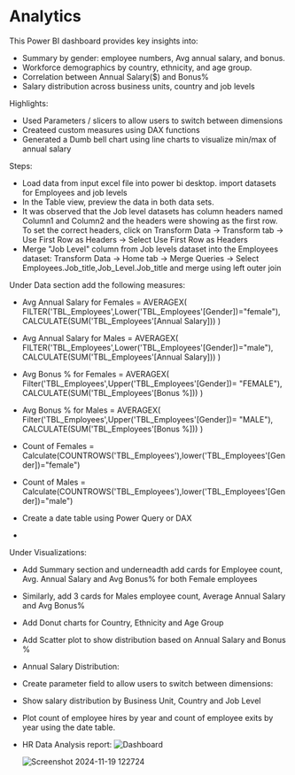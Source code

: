 # Analytics

This Power BI dashboard provides key insights into:
- Summary by gender: employee numbers, Avg annual salary, and bonus.
- Workforce demographics by country, ethnicity, and age group.
- Correlation between Annual Salary($) and Bonus%
- Salary distribution across business units, country and job levels 

Highlights: 
- Used Parameters / slicers to allow users to switch between dimensions
- Createed custom measures using DAX functions 
- Generated a Dumb bell chart using line charts to visualize min/max of annual salary

Steps:
- Load data from input excel file into power bi desktop. import datasets for Employees and job levels
- In the Table view, preview the data in both data sets.
- It was observed that the Job level datasets has column headers named Column1 and Column2 and the headers were showing as the first row. To set the correct headers, click on Transform Data -> Transform tab -> Use First Row as Headers -> Select Use First Row as Headers
- Merge "Job Level" column from Job levels dataset into the Employees dataset:
 Transform Data -> Home tab -> Merge Queries -> Select Employees.Job_title,Job_Level.Job_title and merge using left outer join

Under Data section add the following measures:
- Avg Annual Salary for Females = 
AVERAGEX(
	FILTER('TBL_Employees',Lower('TBL_Employees'[Gender])="female"),
	CALCULATE(SUM('TBL_Employees'[Annual Salary]))
)
- Avg Annual Salary for Males = 
AVERAGEX(
	FILTER('TBL_Employees',Lower('TBL_Employees'[Gender])="male"),
	CALCULATE(SUM('TBL_Employees'[Annual Salary]))
)
- Avg Bonus % for Females = 
AVERAGEX(
	Filter('TBL_Employees',Upper('TBL_Employees'[Gender])= "FEMALE"),
	CALCULATE(SUM('TBL_Employees'[Bonus %]))
)
- Avg Bonus % for Males = 
AVERAGEX(
	Filter('TBL_Employees',Upper('TBL_Employees'[Gender])= "MALE"),
	CALCULATE(SUM('TBL_Employees'[Bonus %]))
)
- Count of Females = Calculate(COUNTROWS('TBL_Employees'),lower('TBL_Employees'[Gender])="female")
- Count of Males = Calculate(COUNTROWS('TBL_Employees'),lower('TBL_Employees'[Gender])="male")

- Create a date table using Power Query or DAX
- 
Under Visualizations:
- Add Summary section and underneadth add cards for Employee count, Avg. Annual Salary and Avg Bonus% for both Female employees
- Similarly, add 3 cards for Males employee count, Average Annual Salary and Avg Bonus%
- Add Donut charts for Country, Ethnicity and Age Group
- Add Scatter plot to show distribution based on Annual Salary and Bonus %
- Annual Salary Distribution:
- Create  parameter field to allow users to switch between dimensions:
- Show salary distribution by Business Unit, Country and Job Level
- Plot count of employee hires by year and count of employee exits by year using the date table. 

- HR Data Analysis report:
  ![Dashboard](https://github.com/user-attachments/assets/2871da70-ddcc-4efc-aae0-80f1c4d2257b)

  ![Screenshot 2024-11-19 122724](https://github.com/user-attachments/assets/853ba75a-5d9b-4912-acea-0a47cfc5c4a5)
